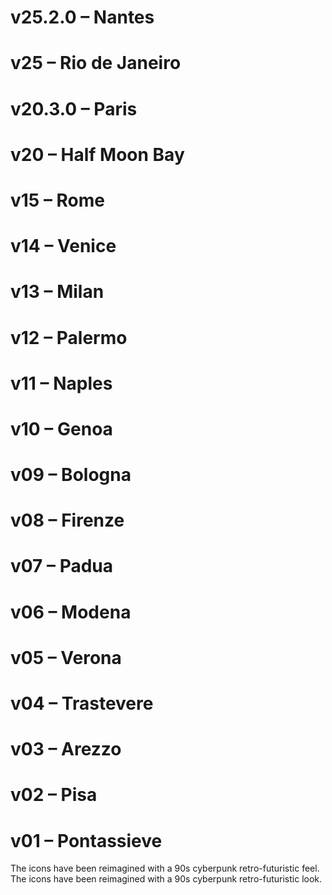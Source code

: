 # v25.2.0 – Nantes
# v25 – Rio de Janeiro
# v20.3.0 – Paris
# v20 – Half Moon Bay
# v15 – Rome
# v14 – Venice
# v13 – Milan
# v12 – Palermo
# v11 – Naples
# v10 – Genoa
# v09 – Bologna
# v08 – Firenze
# v07 – Padua
# v06 – Modena
# v05 – Verona
# v04 – Trastevere
# v03 – Arezzo
# v02 – Pisa
# v01 – Pontassieve

The icons have been reimagined with a 90s cyberpunk retro-futuristic feel.
The icons have been reimagined with a 90s cyberpunk retro-futuristic look.